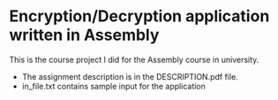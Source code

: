 # Encryption/Decryption application written in Assembly

This is the course project I did for the Assembly course in university.
- The assignment description is in the DESCRIPTION.pdf file.
- in_file.txt contains sample input for the application
